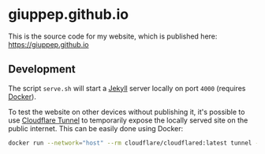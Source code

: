 # giuppep.github.io

This is the source code for my website, which is published here: https://giuppep.github.io

## Development

The script `serve.sh` will start a [Jekyll](https://jekyllrb.com/) server locally on
port `4000` (requires [Docker](https://www.docker.com/)).

To test the website on other devices without publishing it, it's possible to use
[Cloudflare Tunnel](https://developers.cloudflare.com/cloudflare-one/connections/connect-apps/install-and-setup/tunnel-guide/local/)
to temporarily expose the locally served site on the public internet.
This can be easily done using Docker:

```bash
docker run --network="host" --rm cloudflare/cloudflared:latest tunnel --url http://127.0.0.1:4000/
```
